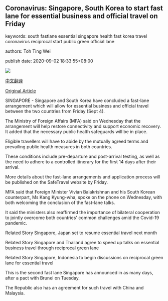 ## Coronavirus: Singapore, South Korea to start fast lane for essential business and official travel on Friday

keywords: south fastlane essential singapore health fast korea travel coronavirus reciprocal start public green official lane

authors: Toh Ting Wei

publish date: 2020-09-02 18:33:55+08:00

![](https://www.straitstimes.com/sites/default/files/styles/x_large/public/articles/2020/09/02/kc-air0209.jpg?itok=q2jq1iSA)

[中文翻译](Coronavirus%3A%20Singapore%2C%20South%20Korea%20to%20start%20fast%20lane%20for%20essential%20business%20and%20official%20travel%20on%20Friday_zh.md)

[Original Article](https://www.straitstimes.com/singapore/transport/singapore-south-korea-to-start-fast-lane-for-essential-business-and-official)

SINGAPORE - Singapore and South Korea have concluded a fast-lane arrangement which will allow for essential business and official travel between the two countries from Friday (Sept 4).

The Ministry of Foreign Affairs (MFA) said on Wednesday that the arrangement will help restore connectivity and support economic recovery. It added that the necessary public health safeguards will be in place.

Eligible travellers will have to abide by the mutually agreed terms and prevailing public health measures in both countries.

These conditions include pre-departure and post-arrival testing, as well as the need to adhere to a controlled itinerary for the first 14 days after their arrival.

More details about the fast-lane arrangements and application process will be published on the SafeTravel website by Friday.

MFA said that Foreign Minister Vivian Balakrishnan and his South Korean counterpart, Ms Kang Kyung-wha, spoke on the phone on Wednesday, with both welcoming the conclusion of the fast-lane talks.

It said the ministers also reaffirmed the importance of bilateral cooperation to jointly overcome both countries' common challenges amid the Covid-19 pandemic.

Related Story Singapore, Japan set to resume essential travel next month

Related Story Singapore and Thailand agree to speed up talks on essential business travel through reciprocal green lane

Related Story Singapore, Indonesia to begin discussions on reciprocal green lane for essential travel

This is the second fast lane Singapore has announced in as many days, after a pact with Brunei on Tuesday.

The Republic also has an agreement for such travel with China and Malaysia.
